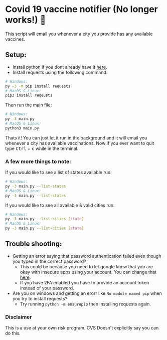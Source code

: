 # Covid 19 vaccine notifier (No longer works!) 💉
This script will email you whenever a city you provide has any available vaccines.

## Setup:
- Install python if you dont already have it [here](https://python.org/downloads).
- Install requests using the following command:
```sh
# Windows:
py -3 -m pip install requests
# MacOS & Linux:
pip3 install reqeusts
```
Then run the main file:
```sh
# Windows:
py -3 main.py
# MacOS & Linux:
python3 main.py
```
Thats it! You can just let it run in the background and it will email you whenever a city has available vaccinations.
Now if you ever want to quit type <kbd>Ctrl</kbd> + <kbd>c</kbd> while in the terminal.

### A few more things to note:
If you would like to see a list of states available run:
```sh
# Windows:
py -3 main.py --list-states
# MacOS & Linux:
py -3 main.py --list-states
```
If you would like to see all available & valid cities run:
```sh
# Windows:
py -3 main.py --list-cities [state]
# MacOS & Linux:
py -3 main.py --list-cities [state]
```


## Trouble shooting:
- Getting an error saying that password authentication failed even though you typed in the correct password?
  - This could be because you need to let google know that you are okay with insecure apps using your account. You can change that [here](https://myaccount.google.com/security).
  - If you have 2FA enabled you have to provide an account token instead of your password.
- Are you on windows and getting an erorr like `No module named pip` when you try to install requests?
  - Try running `python -m ensurepip` then installing requests again.

### Disclaimer
This is a use at your own risk program. CVS Doesn't explicitly say you can do this.

